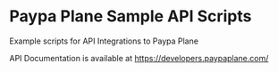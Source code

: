 # Paypa Plane Sample API Scripts

Example scripts for API Integrations to Paypa Plane

API Documentation is available at https://developers.paypaplane.com/
